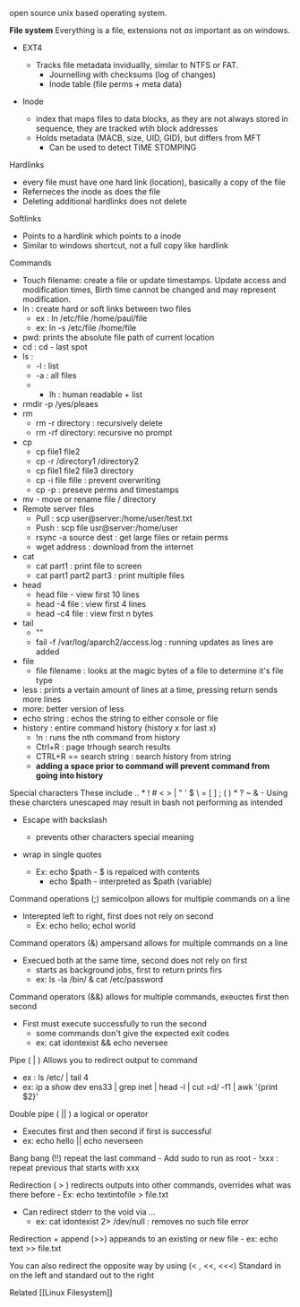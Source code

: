 open source unix based operating system.

**File system**
	Everything is a file, extensions not *as* important as on windows.

- EXT4
	- Tracks file metadata inviduallly, similar to NTFS or FAT.
		- Journelling with checksums (log of changes)
		- Inode table (file perms + meta data)

- Inode
	- index that maps files to data blocks, as they are not always stored in sequence, they are tracked wtih block addresses
	- Holds metadata (MACB, size, UID, GID), but differs from MFT
		- Can be used to detect TIME STOMPING

Hardlinks
- every file must have one hard link (location), basically a copy of the file 
- Referneces the inode as does the file
- Deleting additional hardlinks does not delete 

Softlinks
- Points to a hardlink which points to a inode
- Similar to windows shortcut, not a full copy like hardlink

Commands
- Touch filename: create a file or update timestamps. Update access and modification times, Birth time cannot be changed and may represent modification.
- ln : create hard or soft links between two files
	- ex : ln /etc/file /home/paul/file
	- ex: ln -s /etc/file /home/file
- pwd: prints the absolute file path of current location
- cd : cd - last spot
- ls : 
	- -l : list
	- -a : all files
	- - lh : human readable + list
- rmdir -p /yes/pleaes
- rm 
	- rm -r directory : recursively delete
	- rm -rf directory: recursive no prompt
- cp 
	- cp file1 file2
	- cp -r /directory1 /directory2
	- cp file1 file2 file3 directory
	- cp -i file fille : prevent overwriting
	- cp -p : preseve perms and timestamps
- mv - move or rename file / directory
- Remote server files
	- Pull : scp user@server:/home/user/test.txt
	- Push : scp file usr@server:/home/user
	- rsync -a source dest : get large files or retain perms
	- wget address : download from the internet
- cat
	- cat part1 : print file to screen
	- cat part1 part2 part3 : print multiple files
- head 
	- head file - view first 10 lines
	- head -4 file : view first 4 lines
	- head -c4 file : view first n bytes
- tail
	- ""
	- fail -f /var/log/aparch2/access.log : running updates as lines are added
- file
	- file filename : looks at the magic bytes of a file to determine it's file type
- less : prints a vertain amount of lines at a time, pressing return sends more lines
- more: better version of less
- echo string : echos the string to either console or file
- history : entire command history (history x for last x)
	- !n : runs the nth command from history
	- Ctrl+R : page trhough search results
	- CTRL+R == search string : search history from string
	- **adding a space prior to command will prevent command from going into history**

Special characters
These include ..
	* ! # < > | " ' $ \ = [ ] ; ( ) * ? ~ &
	- Using these charcters unescaped may result in bash not performing as intended
- Escape with backslash
	- prevents other characters special meaning
- wrap in single quotes

	- Ex: echo $path - $ is repalced with contents
		- echo \$path - interpreted as $path (variable)

Command operations (;)
semicolpon allows for multiple commands on a line
- Interepted left to right, first does not rely on second
	- Ex: echo hello; echol world

Command operators (&)
ampersand allows for multiple commands on a line
- Execued both at the same time, second does not rely on first
	- starts as background jobs, first to return prints firs
	- ex: ls -la /bin/ & cat /etc/password

Command operators (&&)
allows for multiple commands, exeuctes first then second
- First must execute successfully to run the second
	- some commands don't give the expected exit codes
	- ex: cat idontexist && echo neversee

Pipe ( | )
Allows you to redirect output to command
- ex : ls /etc/ | tail 4
- ex: ip a show dev ens33 | grep inet | head -l | cut =d/ -f1 | awk '{print $2}'

Double pipe ( || )
a logical or operator
- Executes first and then second if first is successful
- ex: echo hello || echo neverseen

Bang bang (!!)
repeat the last command
	- Add sudo to run as root
	- !xxx : repeat previous that starts with xxx

Redirection ( > )
redirects outputs into other commands, overrides what was there before
	- Ex: echo textintofile > file.txt
- Can redirect stderr to the void via ...
	- ex: cat idontexist 2> /dev/null : removes no such file error

Redirection + append (>>)
appeands to an existing or new file
	- ex: echo text >> file.txt

You can also redirect the opposite way by using (< , <<, <<<)
	Standard in on the left and standard out to the right


Related
[[Linux Filesystem]]

